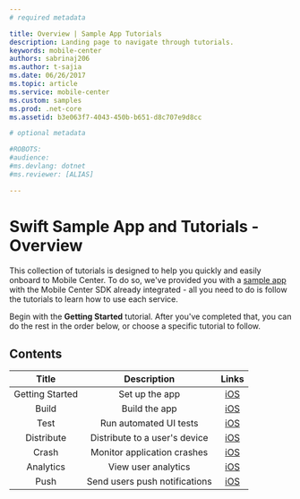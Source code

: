```yaml
---
# required metadata

title: Overview | Sample App Tutorials
description: Landing page to navigate through tutorials.
keywords: mobile-center
authors: sabrinaj206
ms.author: t-sajia
ms.date: 06/26/2017
ms.topic: article
ms.service: mobile-center
ms.custom: samples
ms.prod: .net-core
ms.assetid: b3e063f7-4043-450b-b651-d8c707e9d8cc

# optional metadata

#ROBOTS:
#audience:
#ms.devlang: dotnet
#ms.reviewer: [ALIAS]

---
```



# Swift Sample App and Tutorials - Overview

This collection of tutorials is designed to help you quickly and easily onboard to Mobile Center. To do so, we've provided you with a [sample app](https://github.com/MobileCenter/sampleapp-ios-swift) with the Mobile Center SDK already integrated - all you need to do is follow the tutorials to learn how to use each service.

Begin with the **Getting Started** tutorial. After you've completed that, you can do the rest in the order below, or choose a specific tutorial to follow.

## Contents
| Title | Description | Links |
|:-:|:-:|:-:|
| Getting Started | Set up the app | [iOS](getting-started.md) |
| Build | Build the app | [iOS](build.md) |
| Test | Run automated UI tests | [iOS](test.md) |
| Distribute| Distribute to a user's device |   [iOS](distribute.md) |
| Crash | Monitor application crashes | [iOS](crashes.md) |
| Analytics | View user analytics | [iOS](analytics.md) |
| Push | Send users push notifications | [iOS](push.md) |
